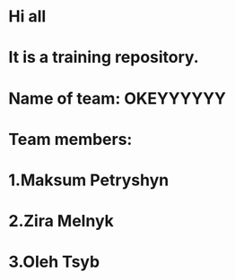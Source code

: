 # Hi all
# It is a training repository.
# Name of team: OKEYYYYYY
# Team members:
# 1.Maksum Petryshyn
# 2.Zira Melnyk
# 3.Oleh Tsyb

